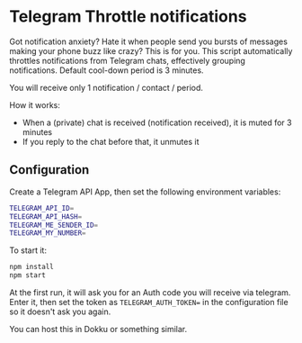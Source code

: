 # Telegram Throttle notifications

Got notification anxiety? Hate it when people send you bursts of messages making your phone buzz like crazy? This is for you. This script automatically throttles notifications from Telegram chats, effectively grouping notifications. Default cool-down period is 3 minutes.

You will receive only 1 notification / contact / period.

How it works:

- When a (private) chat is received (notification received), it is muted for 3 minutes
- If you reply to the chat before that, it unmutes it

## Configuration

Create a Telegram API App, then set the following environment variables:

```bash
TELEGRAM_API_ID=
TELEGRAM_API_HASH=
TELEGRAM_ME_SENDER_ID=
TELEGRAM_MY_NUMBER=
```

To start it:

```bash
npm install
npm start
```

At the first run, it will ask you for an Auth code you will receive via telegram. Enter it, then set the token as `TELEGRAM_AUTH_TOKEN=` in the configuration file so it doesn't ask you again.

You can host this in Dokku or something similar.
